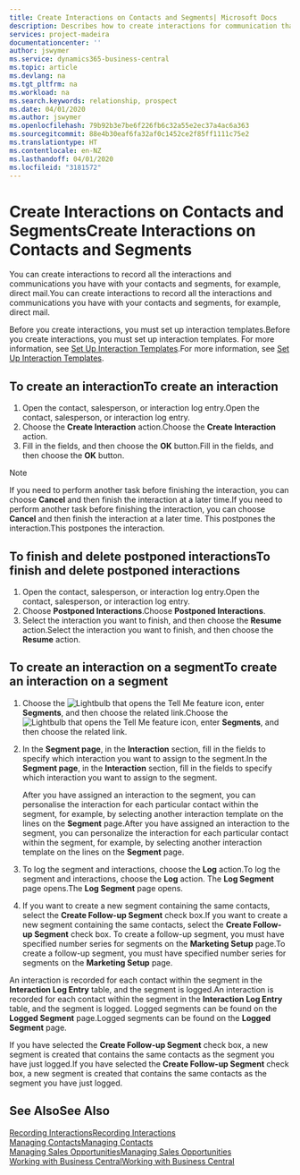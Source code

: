 ```yaml
---
title: Create Interactions on Contacts and Segments| Microsoft Docs
description: Describes how to create interactions for communication that you have with your contacts and segments in Business Central, for example, direct mail.
services: project-madeira
documentationcenter: ''
author: jswymer
ms.service: dynamics365-business-central
ms.topic: article
ms.devlang: na
ms.tgt_pltfrm: na
ms.workload: na
ms.search.keywords: relationship, prospect
ms.date: 04/01/2020
ms.author: jswymer
ms.openlocfilehash: 79b92b3e7be6f226fb6c32a55e2ec37a4ac6a363
ms.sourcegitcommit: 88e4b30eaf6fa32af0c1452ce2f85ff1111c75e2
ms.translationtype: HT
ms.contentlocale: en-NZ
ms.lasthandoff: 04/01/2020
ms.locfileid: "3181572"
---
```

# <a name="create-interactions-on-contacts-and-segments"></a><span data-ttu-id="53ae2-103">Create Interactions on Contacts and Segments</span><span class="sxs-lookup"><span data-stu-id="53ae2-103">Create Interactions on Contacts and Segments</span></span>
<span data-ttu-id="53ae2-104">You can create interactions to record all the interactions and communications you have with your contacts and segments, for example, direct mail.</span><span class="sxs-lookup"><span data-stu-id="53ae2-104">You can create interactions to record all the interactions and communications you have with your contacts and segments, for example, direct mail.</span></span>

<span data-ttu-id="53ae2-105">Before you create interactions, you must set up interaction templates.</span><span class="sxs-lookup"><span data-stu-id="53ae2-105">Before you create interactions, you must set up interaction templates.</span></span> <span data-ttu-id="53ae2-106">For more information, see  [Set Up Interaction Templates](marketing-interactions.md).</span><span class="sxs-lookup"><span data-stu-id="53ae2-106">For more information, see  [Set Up Interaction Templates](marketing-interactions.md).</span></span>

## <a name="to-create-an-interaction"></a><span data-ttu-id="53ae2-107">To create an interaction</span><span class="sxs-lookup"><span data-stu-id="53ae2-107">To create an interaction</span></span>
1. <span data-ttu-id="53ae2-108">Open the contact, salesperson, or interaction log entry.</span><span class="sxs-lookup"><span data-stu-id="53ae2-108">Open the contact, salesperson, or interaction log entry.</span></span>
2. <span data-ttu-id="53ae2-109">Choose the **Create Interaction** action.</span><span class="sxs-lookup"><span data-stu-id="53ae2-109">Choose the **Create Interaction** action.</span></span>
3. <span data-ttu-id="53ae2-110">Fill in the fields, and then choose the **OK** button.</span><span class="sxs-lookup"><span data-stu-id="53ae2-110">Fill in the fields, and then choose the **OK** button.</span></span>

> [!NOTE]  
>   <span data-ttu-id="53ae2-111">If you need to perform another task before finishing the interaction, you can choose **Cancel** and then finish the interaction at a later time.</span><span class="sxs-lookup"><span data-stu-id="53ae2-111">If you need to perform another task before finishing the interaction, you can choose **Cancel** and then finish the interaction at a later time.</span></span> <span data-ttu-id="53ae2-112">This postpones the interaction.</span><span class="sxs-lookup"><span data-stu-id="53ae2-112">This postpones the interaction.</span></span>

## <a name="to-finish-and-delete-postponed-interactions"></a><span data-ttu-id="53ae2-113">To finish and delete postponed interactions</span><span class="sxs-lookup"><span data-stu-id="53ae2-113">To finish and delete postponed interactions</span></span>
1. <span data-ttu-id="53ae2-114">Open the contact, salesperson, or interaction log entry.</span><span class="sxs-lookup"><span data-stu-id="53ae2-114">Open the contact, salesperson, or interaction log entry.</span></span>
2. <span data-ttu-id="53ae2-115">Choose **Postponed Interactions**.</span><span class="sxs-lookup"><span data-stu-id="53ae2-115">Choose **Postponed Interactions**.</span></span>
3. <span data-ttu-id="53ae2-116">Select the interaction you want to finish, and then choose the **Resume** action.</span><span class="sxs-lookup"><span data-stu-id="53ae2-116">Select the interaction you want to finish, and then choose the **Resume** action.</span></span>

## <a name="to-create-an-interaction-on-a-segment"></a><span data-ttu-id="53ae2-117">To create an interaction on a segment</span><span class="sxs-lookup"><span data-stu-id="53ae2-117">To create an interaction on a segment</span></span>
1. <span data-ttu-id="53ae2-118">Choose the ![Lightbulb that opens the Tell Me feature](media/ui-search/search_small.png "Tell me what you want to do") icon, enter **Segments**, and then choose the related link.</span><span class="sxs-lookup"><span data-stu-id="53ae2-118">Choose the ![Lightbulb that opens the Tell Me feature](media/ui-search/search_small.png "Tell me what you want to do") icon, enter **Segments**, and then choose the related link.</span></span>
2. <span data-ttu-id="53ae2-119">In the **Segment page**, in the **Interaction** section, fill in the fields to specify which interaction you want to assign to the segment.</span><span class="sxs-lookup"><span data-stu-id="53ae2-119">In the **Segment page**, in the **Interaction** section, fill in the fields to specify which interaction you want to assign to the segment.</span></span>

    <span data-ttu-id="53ae2-120">After you have assigned an interaction to the segment, you can personalise the interaction for each particular contact within the segment, for example, by selecting another interaction template on the lines on the **Segment** page.</span><span class="sxs-lookup"><span data-stu-id="53ae2-120">After you have assigned an interaction to the segment, you can personalize the interaction for each particular contact within the segment, for example, by selecting another interaction template on the lines on the **Segment** page.</span></span>  
3. <span data-ttu-id="53ae2-121">To log the segment and interactions, choose the **Log** action.</span><span class="sxs-lookup"><span data-stu-id="53ae2-121">To log the segment and interactions, choose the **Log** action.</span></span> <span data-ttu-id="53ae2-122">The **Log Segment** page opens.</span><span class="sxs-lookup"><span data-stu-id="53ae2-122">The **Log Segment** page opens.</span></span>
4. <span data-ttu-id="53ae2-123">If you want to create a new segment containing the same contacts, select the **Create Follow-up Segment** check box.</span><span class="sxs-lookup"><span data-stu-id="53ae2-123">If you want to create a new segment containing the same contacts, select the **Create Follow-up Segment** check box.</span></span> <span data-ttu-id="53ae2-124">To create a follow-up segment, you must have specified number series for segments on the **Marketing Setup** page.</span><span class="sxs-lookup"><span data-stu-id="53ae2-124">To create a follow-up segment, you must have specified number series for segments on the **Marketing Setup** page.</span></span>

<span data-ttu-id="53ae2-125">An interaction is recorded for each contact within the segment in the **Interaction Log Entry** table, and the segment is logged.</span><span class="sxs-lookup"><span data-stu-id="53ae2-125">An interaction is recorded for each contact within the segment in the **Interaction Log Entry** table, and the segment is logged.</span></span> <span data-ttu-id="53ae2-126">Logged segments can be found on the **Logged Segment** page.</span><span class="sxs-lookup"><span data-stu-id="53ae2-126">Logged segments can be found on the **Logged Segment** page.</span></span>

<span data-ttu-id="53ae2-127">If you have selected the **Create Follow-up Segment** check box, a new segment is created that contains the same contacts as the segment you have just logged.</span><span class="sxs-lookup"><span data-stu-id="53ae2-127">If you have selected the **Create Follow-up Segment** check box, a new segment is created that contains the same contacts as the segment you have just logged.</span></span>

## <a name="see-also"></a><span data-ttu-id="53ae2-128">See Also</span><span class="sxs-lookup"><span data-stu-id="53ae2-128">See Also</span></span>
[<span data-ttu-id="53ae2-129">Recording Interactions</span><span class="sxs-lookup"><span data-stu-id="53ae2-129">Recording Interactions</span></span>](marketing-interactions.md)  
[<span data-ttu-id="53ae2-130">Managing Contacts</span><span class="sxs-lookup"><span data-stu-id="53ae2-130">Managing Contacts</span></span>](marketing-contacts.md)  
[<span data-ttu-id="53ae2-131">Managing Sales Opportunities</span><span class="sxs-lookup"><span data-stu-id="53ae2-131">Managing Sales Opportunities</span></span>](marketing-manage-sales-opportunities.md)  
[<span data-ttu-id="53ae2-132">Working with Business Central</span><span class="sxs-lookup"><span data-stu-id="53ae2-132">Working with Business Central</span></span>](ui-work-product.md)
